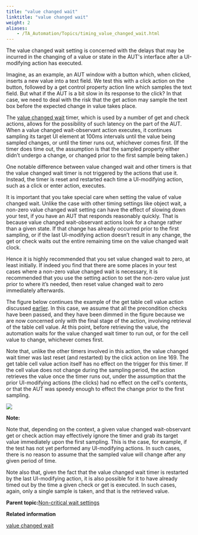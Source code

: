 ```yaml
--- 
title: "value changed wait"
linktitle: "value changed wait"
weight: 2
aliases: 
    - /TA_Automation/Topics/timing_value_changed_wait.html
---
```


The value changed wait setting is concerned with the delays that may be incurred in the changing of a value or state in the AUT's interface after a UI-modifying action has executed.

Imagine, as an example, an AUT window with a button which, when clicked, inserts a new value into a text field. We test this with a click action on the button, followed by a get control property action line which samples the text field. But what if the AUT is a bit slow in its response to the click? In that case, we need to deal with the risk that the get action may sample the text box before the expected change in value takes place.

The [value changed wait](value_changed_wait.html) timer, which is used by a number of get and check actions, allows for the possibility of such latency on the part of the AUT. When a value changed wait-observant action executes, it continues sampling its target UI element at 100ms intervals until the value being sampled changes, or until the timer runs out, whichever comes first. \(If the timer does time out, the assumption is that the sampled property either didn’t undergo a change, or changed prior to the first sample being taken.\)

One notable difference between value changed wait and other timers is that the value changed wait timer is not triggered by the actions that use it. Instead, the timer is reset and restarted each time a UI-modifying action, such as a click or enter action, executes.

It is important that you take special care when setting the value of value changed wait. Unlike the case with other timing settings like object wait, a non-zero value changed wait setting can have the effect of slowing down your test, if you have an AUT that responds reasonably quickly. That is because value changed wait-observant actions look for a change rather than a given state. If that change has already occurred prior to the first sampling, or if the last UI-modifying action doesn’t result in any change, the get or check waits out the entire remaining time on the value changed wait clock.

Hence it is highly recommended that you set value changed wait to zero, at least initially. If indeed you find that there are some places in your test cases where a non-zero value changed wait is necessary, it is recommended that you use the setting action to set the non-zero value just prior to where it’s needed, then reset value changed wait to zero immediately afterwards.

The figure below continues the example of the get table cell value action discussed [earlier](timing_critical_wait_settings.html#sec.example.critical_wait_settings). In this case, we assume that all the precondition checks have been passed, and they have been dimmed in the figure because we are now concerned only with the final stage of the action, involving retrieval of the table cell value. At this point, before retrieving the value, the automation waits for the value changed wait timer to run out, or for the cell value to change, whichever comes first.

Note that, unlike the other timers involved in this action, the value changed wait timer was last reset \(and restarted\) by the click action on line 169. The get table cell value action itself has no effect on the trigger for this timer. If the cell value does not change during the sampling period, the action retrieves the value once the timer runs out, under the assumption that the prior UI-modifying actions \(the clicks\) had no effect on the cell's contents, or that the AUT was speedy enough to effect the change prior to the first sampling.

![](/images//Images/timing_stages_of_get_table_cell_value_02.png)

**Note:**

Note that, depending on the context, a given value changed wait-observant get or check action may effectively ignore the timer and grab its target value immediately upon the first sampling. This is the case, for example, if the test has not yet performed any UI-modifying actions. In such cases, there is no reason to assume that the sampled value will change after any given period of time.

Note also that, given the fact that the value changed wait timer is restarted by the last UI-modifying action, it is also possible for it to have already timed out by the time a given check or get is executed. In such cases, again, only a single sample is taken, and that is the retrieved value.

**Parent topic:**[Non-critical wait settings](/TA_Automation/Topics/timing_noncritical_wait_settings.html)

**Related information**  


[value changed wait](/TA_Automation/Topics/bis_value_changed_wait.html)

